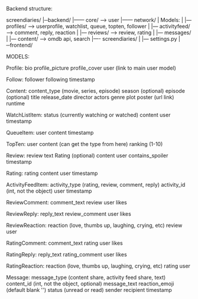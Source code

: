 Backend structure:

screendiaries/
|─backend/
|—— core/ —> user
|—— network/
|   	Models:
|    	|— profiles/ —> userprofile, watchlist, queue, topten, follower
|    	|— activityfeed/  —> comment, reply, reaction 
|   	|— reviews/ —> review, rating
|   	|— messages/
|    	|— content/ —> omdb api, search
|—- screendiaries/
|    	|— settings.py
|─frontend/

MODELS: 

Profile:
bio
profile_picture
profile_cover
user (link to main user model)

Follow:
follower
following
timestamp

Content:
content_type (movie, series, episode)
season (optional)
episode (optional)
title
release_date
director
actors
genre
plot
poster (url link)
runtime

WatchListItem:
status (currently watching or watched)
content
user
timestamp

QueueItem:
user
content
timestamp

TopTen:
user
content (can get the type from here)
ranking (1-10)

Review:
review text
Rating (optional)
content
user
contains_spoiler
timestamp

Rating:
rating
content
user
timestamp

ActivityFeedItem:
activity_type (rating, review, comment, reply)
activity_id (int, not the object)
user
timestamp

ReviewComment:
comment_text
review
user
likes

ReviewReply:
reply_text
review_comment
user
likes

ReviewReaction:
reaction (love, thumbs up, laughing, crying, etc)
review
user

RatingComment:
comment_text
rating
user
likes

RatingReply:
reply_text
rating_comment
user
likes

RatingReaction:
reaction (love, thumbs up, laughing, crying, etc)
rating
user

Message:
message_type (content share, activity feed share, text)
content_id (int, not the object, optional)
message_text
reaction_emoji (default blank '')
status (unread or read)
sender
recipient
timestamp